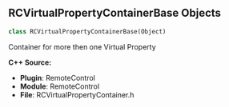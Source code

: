 ## RCVirtualPropertyContainerBase Objects

```python
class RCVirtualPropertyContainerBase(Object)
```

Container for more then one Virtual Property

**C++ Source:**

- **Plugin**: RemoteControl
- **Module**: RemoteControl
- **File**: RCVirtualPropertyContainer.h

<a id="unreal.RemoteControlBinding"></a>